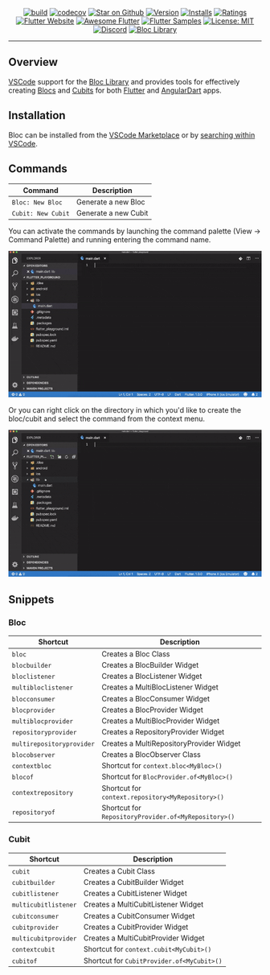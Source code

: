<p align="center">
<a href="https://github.com/felangel/bloc/actions"><img src="https://img.shields.io/github/workflow/status/felangel/bloc/build.svg?logo=github" alt="build"></a>
<a href="https://codecov.io/gh/felangel/bloc"><img src="https://codecov.io/gh/felangel/Bloc/branch/master/graph/badge.svg" alt="codecov"></a>
<a href="https://github.com/felangel/bloc"><img src="https://img.shields.io/github/stars/felangel/bloc.svg?style=flat&logo=github&colorB=deeppink&label=stars" alt="Star on Github"></a>
<a href="https://marketplace.visualstudio.com/items?itemName=FelixAngelov.bloc"><img src="https://vsmarketplacebadge.apphb.com/version-short/FelixAngelov.bloc.svg" alt="Version"></a>
<a href="https://marketplace.visualstudio.com/items?itemName=FelixAngelov.bloc"><img src="https://vsmarketplacebadge.apphb.com/installs-short/FelixAngelov.bloc.svg" alt="Installs"></a>
<a href="https://marketplace.visualstudio.com/items?itemName=FelixAngelov.bloc"><img src="https://vsmarketplacebadge.apphb.com/rating-short/FelixAngelov.bloc.svg" alt="Ratings"></a>
<a href="https://flutter.dev/docs/development/data-and-backend/state-mgmt/options#bloc--rx"><img src="https://img.shields.io/badge/flutter-website-deepskyblue.svg" alt="Flutter Website"></a>
<a href="https://github.com/Solido/awesome-flutter#standard"><img src="https://img.shields.io/badge/awesome-flutter-blue.svg?longCache=true" alt="Awesome Flutter"></a>
<a href="http://fluttersamples.com"><img src="https://img.shields.io/badge/flutter-samples-teal.svg?longCache=true" alt="Flutter Samples"></a>
<a href="https://opensource.org/licenses/MIT"><img src="https://img.shields.io/badge/license-MIT-purple.svg" alt="License: MIT"></a>
<a href="https://discord.gg/Hc5KD3g"><img src="https://img.shields.io/discord/649708778631200778.svg?logo=discord&color=blue" alt="Discord"></a>
<a href="https://github.com/felangel/bloc"><img src="https://tinyurl.com/bloc-library" alt="Bloc Library"></a>
</p>

---

## Overview

[VSCode](https://code.visualstudio.com/) support for the [Bloc Library](https://bloclibrary.dev) and provides tools for effectively creating [Blocs](https://github.com/felangel/bloc) and [Cubits](https://github.com/felangel/cubit) for both [Flutter](https://flutter.dev/) and [AngularDart](https://angulardart.dev/) apps.

## Installation

Bloc can be installed from the [VSCode Marketplace](https://marketplace.visualstudio.com/items?itemName=FelixAngelov.bloc) or by [searching within VSCode](https://code.visualstudio.com/docs/editor/extension-gallery#_search-for-an-extension).

## Commands

| Command            | Description          |
| ------------------ | -------------------- |
| `Bloc: New Bloc`   | Generate a new Bloc  |
| `Cubit: New Cubit` | Generate a new Cubit |

You can activate the commands by launching the command palette (View -> Command Palette) and running entering the command name.

![demo](https://raw.githubusercontent.com/felangel/bloc/master/extensions/vscode/assets/new-bloc-usage-1.gif)

Or you can right click on the directory in which you'd like to create the bloc/cubit and select the command from the context menu.

![demo](https://raw.githubusercontent.com/felangel/bloc/master/extensions/vscode/assets/new-bloc-usage-2.gif)

## Snippets

### Bloc

| Shortcut                  | Description                                          |
| ------------------------- | ---------------------------------------------------- |
| `bloc`                    | Creates a Bloc Class                                 |
| `blocbuilder`             | Creates a BlocBuilder Widget                         |
| `bloclistener`            | Creates a BlocListener Widget                        |
| `multibloclistener`       | Creates a MultiBlocListener Widget                   |
| `blocconsumer`            | Creates a BlocConsumer Widget                        |
| `blocprovider`            | Creates a BlocProvider Widget                        |
| `multiblocprovider`       | Creates a MultiBlocProvider Widget                   |
| `repositoryprovider`      | Creates a RepositoryProvider Widget                  |
| `multirepositoryprovider` | Creates a MultiRepositoryProvider Widget             |
| `blocobserver`            | Creates a BlocObserver Class                         |
| `contextbloc`             | Shortcut for `context.bloc<MyBloc>()`                |
| `blocof`                  | Shortcut for `BlocProvider.of<MyBloc>()`             |
| `contextrepository`       | Shortcut for `context.repository<MyRepository>()`    |
| `repositoryof`            | Shortcut for `RepositoryProvider.of<MyRepository>()` |

### Cubit

| Shortcut             | Description                                |
| -------------------- | ------------------------------------------ |
| `cubit`              | Creates a Cubit Class                      |
| `cubitbuilder`       | Creates a CubitBuilder Widget              |
| `cubitlistener`      | Creates a CubitListener Widget             |
| `multicubitlistener` | Creates a MultiCubitListener Widget        |
| `cubitconsumer`      | Creates a CubitConsumer Widget             |
| `cubitprovider`      | Creates a CubitProvider Widget             |
| `multicubitprovider` | Creates a MultiCubitProvider Widget        |
| `contextcubit`       | Shortcut for `context.cubit<MyCubit>()`    |
| `cubitof`            | Shortcut for `CubitProvider.of<MyCubit>()` |
